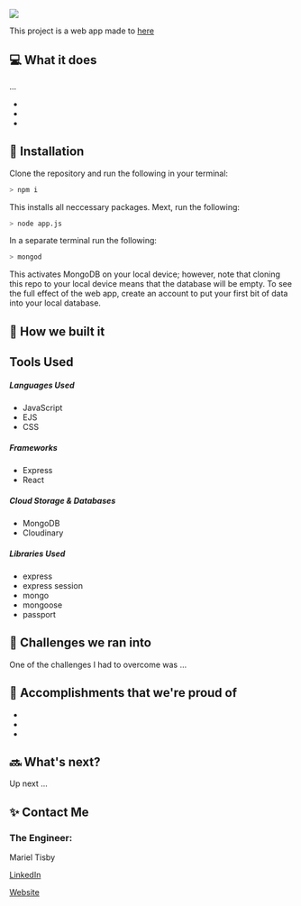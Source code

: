 <a href="#"><img src="#"></a>

<p>This project is a web app made to  <a href="#">here</a></p>

## 💻 What it does
<p>...</p>

<ul>
    <li></li>
    <li></li>
    <li></li>
</ul>

## 🔨 Installation
Clone the repository and run the following in your terminal:
```bash
> npm i
```
This installs all neccessary packages. Mext, run the following:
```bash
> node app.js
```
In a separate terminal run the following: 
```bash
> mongod
```
This activates MongoDB on your local device; however, note that cloning this repo to your local device means that the database will be empty. To see the full effect of the web app, create an account to put your first bit of data into your local database.

## 🔨 How we built it
<h2>Tools Used</h2>

<h5>Languages Used</h5>
<ul>
    <li>JavaScript</li>
    <li>EJS</li>
    <li>CSS</li>
</ul>

<h5>Frameworks</h5>
<ul>
    <li>Express</li>
    <li>React</li>
</ul>

<h5>Cloud Storage & Databases</h5>
<ul>
    <li>MongoDB</li>
    <li>Cloudinary</li>
</ul>

<h5>Libraries Used</h5>
<ul>
    <li>express</li>
    <li>express session</li>
    <li>mongo</li>
    <li>mongoose</li>
    <li>passport</li>
</ul>

## 🧠 Challenges we ran into
<p> One of the challenges I had to overcome was ...</p> 

## 🏅 Accomplishments that we're proud of
<ul>
    <li></li>
    <li></li>
    <li></li>
</ul>

## 🔜 What's next?
<p>Up next ...</p>

## ✨ Contact Me
<h3>The Engineer:</h3>
Mariel Tisby
<a href="https://www.linkedin.com/in/mtisby/">
    <p> LinkedIn </p>
</a>
<a href="https://mtisby.github.io/mtisby-website/">
    <p> Website </p>
</a>



